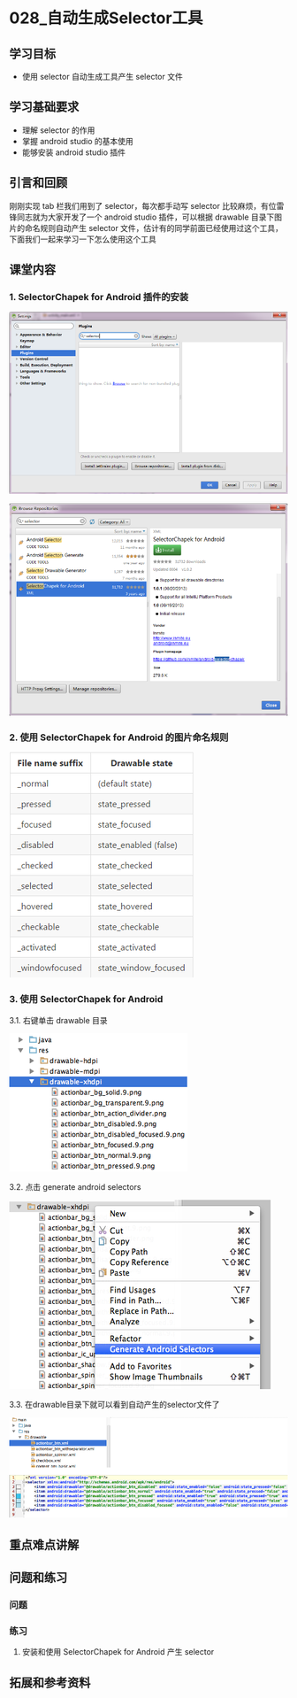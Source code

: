 # 028_自动生成Selector工具
## 学习目标
- 使用 selector 自动生成工具产生 selector 文件

## 学习基础要求
- 理解 selector 的作用
- 掌握 android studio 的基本使用
- 能够安装 android studio 插件

## 引言和回顾
刚刚实现 tab 栏我们用到了 selector，每次都手动写 selector 比较麻烦，有位雷锋同志就为大家开发了一个 android studio 插件，可以根据 drawable 目录下图片的命名规则自动产生 selector 文件，估计有的同学前面已经使用过这个工具，下面我们一起来学习一下怎么使用这个工具

## 课堂内容
### 1. SelectorChapek for Android 插件的安装
![](img/home004.png )

![](img/home005.png )

### 2. 使用 SelectorChapek for Android 的图片命名规则
![](img/home006.png )

### 3. 使用 SelectorChapek for Android
3.1. 右键单击 drawable 目录

![](img/home007.png )

3.2. 点击 generate android selectors

![](img/home008.png )

3.3. 在drawable目录下就可以看到自动产生的selector文件了

![](img/home009.png )

## 重点难点讲解

## 问题和练习
### 问题

### 练习
1. 安装和使用 SelectorChapek for Android 产生 selector

## 拓展和参考资料
